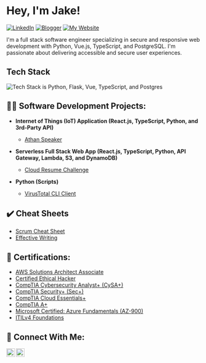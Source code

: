 <h1>Hey, I'm Jake!</h1>

[![LinkedIn](https://img.shields.io/badge/linkedin-%230077B5.svg?style=for-the-badge&logo=linkedin&logoColor=white)](https://www.linkedin.com/in/jake-espinosa/)
[![Blogger](https://img.shields.io/badge/Blogger-FF5722?style=for-the-badge&logo=blogger&logoColor=white)](https://dev.to/jakeespinosa)
[![My Website](https://img.shields.io/badge/My_Website-gray?style=for-the-badge&color=purple)](https://www.jakeespinosa.com/)

 I'm a full stack software engineer specializing in secure and responsive web development with Python, Vue.js, TypeScript, and PostgreSQL. 
 I'm passionate about delivering accessible and secure user experiences.

<h2>Tech Stack</h2>

![Tech Stack is Python, Flask, Vue, TypeScript, and Postgres](https://skillicons.dev/icons?i=py,flask,vue,ts,postgres)

<h2>👨‍💻 Software Development Projects:</h2>

- <b>Internet of Things (IoT) Application (React.js, TypeScript, Python, and 3rd-Party API)</b>
  - [Athan Speaker](https://github.com/jakeEspinosa/athan.py)

- <b>Serverless Full Stack Web App (React.js, TypeScript, Python, API Gateway, Lambda, S3, and DynamoDB)</b>
  - [Cloud Resume Challenge](https://github.com/jakeEspinosa/cloudResumeChallenge)

- <b>Python (Scripts)</b>
  - [VirusTotal CLI Client](https://github.com/jakeEspinosa/virusTotalCLI)
 
<h2>✔️ Cheat Sheets</h2>

  - [Scrum Cheat Sheet](https://github.com/jakeEspinosa/scrumCheatSheet)
  - [Effective Writing](https://github.com/jakeEspinosa/writingCheatSheet)
  

<h2>📒 Certifications:</h2>

- [AWS Solutions Architect Associate](https://imgur.com/a/Tggmb5g)
- [Certified Ethical Hacker](https://imgur.com/a/rmBDb7J)
- [CompTIA Cybersecurity Analyst+ (CySA+)](https://imgur.com/YNcFHPs)
- [CompTIA Security+ (Sec+)](https://imgur.com/vt1CmaG)
- [CompTIA Cloud Essentials+](https://imgur.com/GkERQRO)
- [CompTIA A+](https://imgur.com/UiYtFQE)
- [Microsoft Certified: Azure Fundamentals (AZ-900)](https://imgur.com/CjBH7ME)
- [ITILv4 Foundations](https://imgur.com/A7wD6qm)

<h2>🤝 Connect With Me:</h2>

[<img align="left" alt="JakeEspinosa | LinkedIn" width="22px" src="https://cdn.jsdelivr.net/npm/simple-icons@v3/icons/linkedin.svg" />][linkedin]
[<img align="left" alt="JakeEspnosa | YouTube" width="22px" src="https://cdn.jsdelivr.net/npm/simple-icons@v3/icons/youtube.svg" />][youtube]

[linkedin]: https://linkedin.com/in/jake-espinosa
[youtube]: https://www.youtube.com/channel/UCM24A-2xJx1P6Bg46S9uR_g
